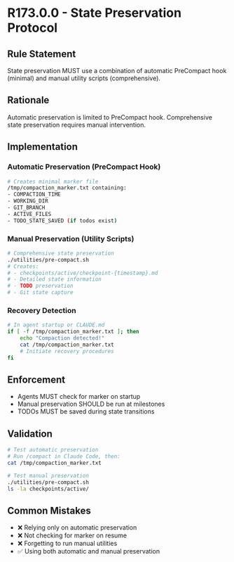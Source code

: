 # R173.0.0 - State Preservation Protocol

## Rule Statement
State preservation MUST use a combination of automatic PreCompact hook (minimal) and manual utility scripts (comprehensive).

## Rationale
Automatic preservation is limited to PreCompact hook. Comprehensive state preservation requires manual intervention.

## Implementation

### Automatic Preservation (PreCompact Hook)
```bash
# Creates minimal marker file
/tmp/compaction_marker.txt containing:
- COMPACTION_TIME
- WORKING_DIR
- GIT_BRANCH
- ACTIVE_FILES
- TODO_STATE_SAVED (if todos exist)
```

### Manual Preservation (Utility Scripts)
```bash
# Comprehensive state preservation
./utilities/pre-compact.sh
# Creates:
# - checkpoints/active/checkpoint-{timestamp}.md
# - Detailed state information
# - TODO preservation
# - Git state capture
```

### Recovery Detection
```bash
# In agent startup or CLAUDE.md
if [ -f /tmp/compaction_marker.txt ]; then
    echo "Compaction detected!"
    cat /tmp/compaction_marker.txt
    # Initiate recovery procedures
fi
```

## Enforcement
- Agents MUST check for marker on startup
- Manual preservation SHOULD be run at milestones
- TODOs MUST be saved during state transitions

## Validation
```bash
# Test automatic preservation
# Run /compact in Claude Code, then:
cat /tmp/compaction_marker.txt

# Test manual preservation
./utilities/pre-compact.sh
ls -la checkpoints/active/
```

## Common Mistakes
- ❌ Relying only on automatic preservation
- ❌ Not checking for marker on resume
- ❌ Forgetting to run manual utilities
- ✅ Using both automatic and manual preservation